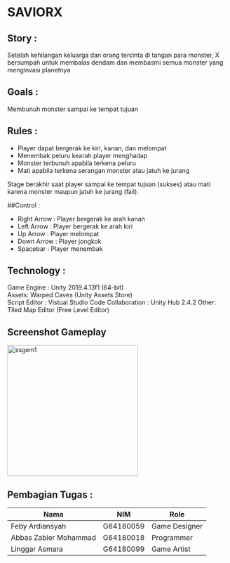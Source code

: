 # SAVIORX

## Story :   
Setelah kehilangan keluarga dan orang tercinta di tangan para monster, X bersumpah untuk membalas dendam dan membasmi semua monster yang menginvasi planetnya

## Goals :   
Membunuh monster sampai ke tempat tujuan

## Rules :  
* Player dapat bergerak ke kiri, kanan, dan melompat
* Menembak peluru kearah player menghadap
* Monster terbunuh apabila terkena peluru
* Mati apabila terkena serangan monster atau jatuh ke jurang

Stage berakhir saat player sampai ke tempat tujuan (sukses) atau mati karena monster maupun jatuh ke jurang (fail).

##Control :
* Right Arrow : Player bergerak ke arah kanan
* Left Arrow  : Player bergerak ke arah kiri
* Up Arrow    : Player melompat
* Down Arrow  : Player jongkok
* Spacebar    : Player menembak

## Technology :  
Game Engine : Unity 2019.4.13f1 (64-bit)  
Assets: Warped Caves (Unity Assets Store)   
Script Editor : Vistual Studio Code
Collaboration : Unity Hub 2.4.2 
Other: Tiled Map Editor (Free Level Editor) 

## Screenshot Gameplay

<img width="298" alt="ssgem1" src="https://user-images.githubusercontent.com/60084323/104082700-b284f100-526a-11eb-8893-104cc111d14a.png">






## Pembagian Tugas :  
| Nama                  | NIM       | Role          |  
|-----------------------|-----------|---------------|
| Feby Ardiansyah       | G64180059 | Game Designer | 
| Abbas Zabier Mohammad | G64180018 | Programmer    |  
| Linggar Asmara        | G64180099 | Game Artist   |
